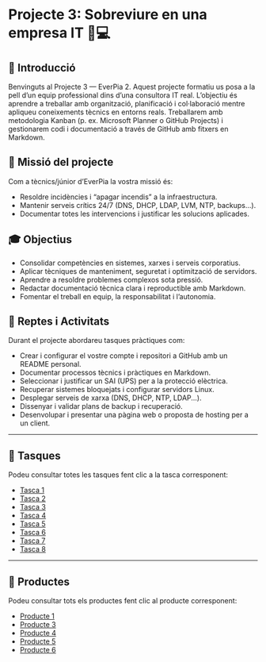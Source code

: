 # Projecte 3: Sobreviure en una empresa IT 🚒💻

## 🧭 Introducció
Benvinguts al Projecte 3 — EverPia 2. Aquest projecte formatiu us posa a la pell d’un equip professional dins d’una consultora IT real. L’objectiu és aprendre a treballar amb organització, planificació i col·laboració mentre apliqueu coneixements tècnics en entorns reals. Treballarem amb metodologia Kanban (p. ex. Microsoft Planner o GitHub Projects) i gestionarem codi i documentació a través de GitHub amb fitxers en Markdown.

## 🎯 Missió del projecte
Com a tècnics/júnior d’EverPia la vostra missió és:
- Resoldre incidències i “apagar incendis” a la infraestructura.
- Mantenir serveis crítics 24/7 (DNS, DHCP, LDAP, LVM, NTP, backups...).
- Documentar totes les intervencions i justificar les solucions aplicades.

## 🎓 Objectius
- Consolidar competències en sistemes, xarxes i serveis corporatius.
- Aplicar tècniques de manteniment, seguretat i optimització de servidors.
- Aprendre a resoldre problemes complexos sota pressió.
- Redactar documentació tècnica clara i reproductible amb Markdown.
- Fomentar el treball en equip, la responsabilitat i l’autonomia.

## 🧩 Reptes i Activitats
Durant el projecte abordareu tasques pràctiques com:
- Crear i configurar el vostre compte i repositori a GitHub amb un README personal.
- Documentar processos tècnics i pràctiques en Markdown.
- Seleccionar i justificar un SAI (UPS) per a la protecció elèctrica.
- Recuperar sistemes bloquejats i configurar servidors Linux.
- Desplegar serveis de xarxa (DNS, DHCP, NTP, LDAP...).
- Dissenyar i validar plans de backup i recuperació.
- Desenvolupar i presentar una pàgina web o proposta de hosting per a un client.

---

## 📝 Tasques

Podeu consultar totes les tasques fent clic a la tasca corresponent:
- [Tasca 1](tasca01/README.md)
- [Tasca 2](tasca02/README.md)
- [Tasca 3](tasca03/README.md)
- [Tasca 4](tasca04/README.md)
- [Tasca 5](tasca05/README.md)
- [Tasca 6](tasca06/README.md)
- [Tasca 7](tasca07/README.md)
- [Tasca 8](tasca08/README.md)

---

## 📝 Productes

Podeu consultar tots els productes fent clic al producte corresponent:
- [Producte 1](producte01/README.md)
- [Producte 3](producte03/README.md)
- [Producte 4](producte04/README.md)
- [Producte 5](producte05/README.md)
- [Producte 6](producte06/README.md)
